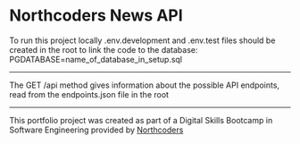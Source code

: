 # Northcoders News API

To run this project locally .env.development and .env.test files should be created in the root to link the code to the database: PGDATABASE=name_of_database_in_setup.sql

---

The GET /api method gives information about the possible API endpoints, read from the endpoints.json file in the root

---

This portfolio project was created as part of a Digital Skills Bootcamp in Software Engineering provided by [Northcoders](https://northcoders.com/)
